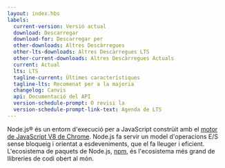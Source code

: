 ```yaml
---
layout: index.hbs
labels:
  current-version: Versió actual
  download: Descarregar
  download-for: Descarregar per
  other-downloads: Altres Descàrregues
  other-lts-downloads: Altres Descàrregues LTS
  other-current-downloads: Altres Descàrregues Actuals
  current: Actual
  lts: LTS
  tagline-current: Últimes característiques
  tagline-lts: Recomenat per a la majoria
  changelog: Canvis
  api: Documentació del API
  version-schedule-prompt: O revisi la
  version-schedule-prompt-link-text: Agenda de LTS
---
```


Node.js® és un entorn d'execució per a JavaScript constrüit amb el [motor de JavaScript V8 de Chrome](https://developers.google.com/v8/).
Node.js fa servir un model d'operacions E/S sense bloqueig i orientat a esdeveniments, que el fa lleuger i eficient.
L'ecosistema de paquets de Node.js, [npm](https://www.npmjs.com/), és l'ecosistema més grand de
llibreries de codi obert al món.
